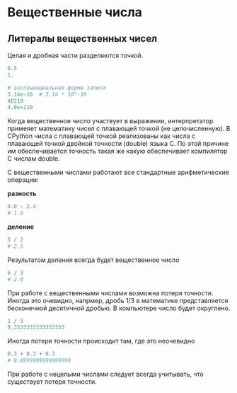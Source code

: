 # Вещественные числа
## Литералы вещественных чисел
Целая и дробная части разделяются точкой.

```python
0.5
1.

# экспоненциальная форма записи
3.14e-10  # 3.14 * 10^-10
4E210
4.0e+210
```

Когда вещественное число участвует в выражении, интерпретатор примеяет математику чисел с плавающей точкой (не целочисленную). В CPython числа с плавающей точкой реализованы как числа с плавающей точкой двойной точности (double) языка C. По этой причине им обеспечивается точность такая же какую обеспечивает компилятор C числам double.

С вещественными числами работают все стандартные арифметические операции:

**разность**

```python
4.0 - 2.4
# 1.6
```

**деление**

```python
5 / 2
# 2.5
```

Результатом деления всегда будет вещественное число

```python
6 / 3
# 2.0
```

При работе с вещественными числами возможна потеря точности. Иногда это очевидно, напрмер, дробь 1/3 в математике представляется бесконечной десятичной дробью. В компьютере число будет округлено.

```python
1 / 3
0.3333333333333333
```

Иногда потеря точности происходит там, где это неочевидно

```python
0.3 + 0.3 + 0.3
# 0.8999999999999999
```

При работе с нецелыми числами следует всегда учитывать, что существует потеря точности.
